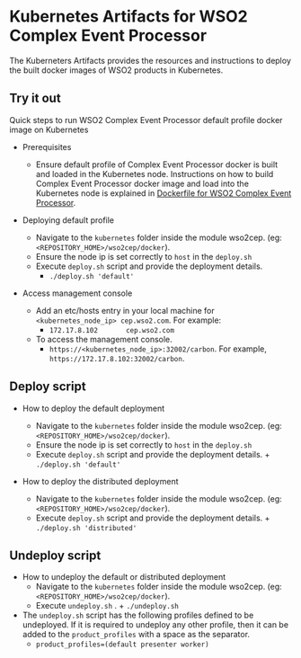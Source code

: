 # Kubernetes Artifacts for WSO2 Complex Event Processor #
The Kuberneters Artifacts provides the resources and instructions to deploy the built docker images of WSO2 products in Kubernetes.

## Try it out
Quick steps to run WSO2 Complex Event Processor default profile docker image on Kubernetes

* Prerequisites
    - Ensure default profile of Complex Event Processor docker is built and loaded in the Kubernetes node.
    Instructions on how to build Complex Event Processor docker image and load into the Kubernetes node is explained in [Dockerfile for WSO2 Complex Event Processor](https://github.com/wso2/kubernetes-artifacts/tree/master/wso2cep/docker).

* Deploying default profile
    - Navigate to the `kubernetes` folder inside the module wso2cep. (eg: `<REPOSITORY_HOME>/wso2cep/docker`). 
    - Ensure the node ip is set correctly to `host` in the `deploy.sh`
    - Execute `deploy.sh` script and provide the deployment details.
        + `./deploy.sh 'default'`

* Access management console
    - Add an etc/hosts entry in your local machine for `<kubernetes_node_ip> cep.wso2.com`. For example:
        + `172.17.8.102       cep.wso2.com`
    - To access the management console.
        +  `https://<kubernetes_node_ip>:32002/carbon`. For example, `https://172.17.8.102:32002/carbon`.

## Deploy script

* How to deploy the default deployment
    - Navigate to the `kubernetes` folder inside the module wso2cep. (eg: `<REPOSITORY_HOME>/wso2cep/docker`).
    - Ensure the node ip is set correctly to `host` in the `deploy.sh`
    - Execute `deploy.sh` script and provide the deployment details.
          + `./deploy.sh 'default'`
          
* How to deploy the distributed deployment
    - Navigate to the `kubernetes` folder inside the module wso2cep. (eg: `<REPOSITORY_HOME>/wso2cep/docker`).
    - Execute `deploy.sh` script and provide the deployment details.
          + `./deploy.sh 'distributed'`
    
## Undeploy script

* How to undeploy the default or distributed deployment
    - Navigate to the `kubernetes` folder inside the module wso2cep. (eg: `<REPOSITORY_HOME>/wso2cep/docker`).
    - Execute `undeploy.sh` .
          + `./undeploy.sh`           
* The `undeploy.sh` script has the following profiles defined to be undeployed. If it is required to undeploy any other profile, then it can be added to the `product_profiles` with a space as the separator.
    - `product_profiles=(default presenter worker)`

